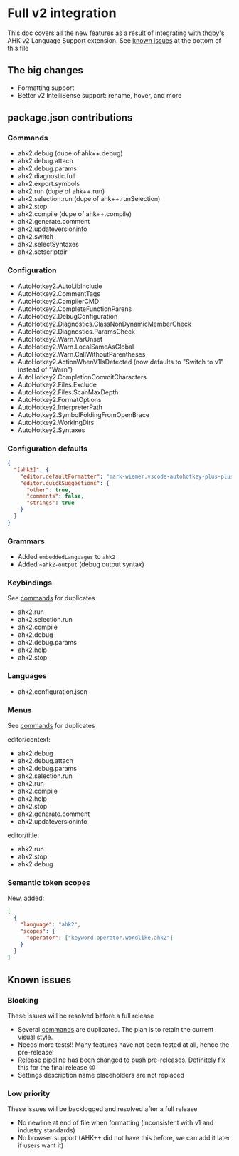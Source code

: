 # Full v2 integration

This doc covers all the new features as a result of integrating with thqby's AHK v2 Language Support extension. See [known issues](#known-issues) at the bottom of this file

## The big changes

- Formatting support
- Better v2 IntelliSense support: rename, hover, and more

## package.json contributions

### Commands

- ahk2.debug (dupe of ahk++.debug)
- ahk2.debug.attach
- ahk2.debug.params
- ahk2.diagnostic.full
- ahk2.export.symbols
- ahk2.run (dupe of ahk++.run)
- ahk2.selection.run (dupe of ahk++.runSelection)
- ahk2.stop
- ahk2.compile (dupe of ahk++.compile)
- ahk2.generate.comment
- ahk2.updateversioninfo
- ahk2.switch
- ahk2.selectSyntaxes
- ahk2.setscriptdir

### Configuration

- AutoHotkey2.AutoLibInclude
- AutoHotkey2.CommentTags
- AutoHotkey2.CompilerCMD
- AutoHotkey2.CompleteFunctionParens
- AutoHotkey2.DebugConfiguration
- AutoHotkey2.Diagnostics.ClassNonDynamicMemberCheck
- AutoHotkey2.Diagnostics.ParamsCheck
- AutoHotkey2.Warn.VarUnset
- AutoHotkey2.Warn.LocalSameAsGlobal
- AutoHotkey2.Warn.CallWithoutParentheses
- AutoHotkey2.ActionWhenV1IsDetected (now defaults to "Switch to v1" instead of "Warn")
- AutoHotkey2.CompletionCommitCharacters
- AutoHotkey2.Files.Exclude
- AutoHotkey2.Files.ScanMaxDepth
- AutoHotkey2.FormatOptions
- AutoHotkey2.InterpreterPath
- AutoHotkey2.SymbolFoldingFromOpenBrace
- AutoHotkey2.WorkingDirs
- AutoHotkey2.Syntaxes

### Configuration defaults

```json
{
  "[ahk2]": {
    "editor.defaultFormatter": "mark-wiemer.vscode-autohotkey-plus-plus",
    "editor.quickSuggestions": {
      "other": true,
      "comments": false,
      "strings": true
    }
  }
}
```

### Grammars

- Added `embeddedLanguages` to `ahk2`
- Added `~ahk2-output` (debug output syntax)

### Keybindings

See [commands](#commands) for duplicates

- ahk2.run
- ahk2.selection.run
- ahk2.compile
- ahk2.debug
- ahk2.debug.params
- ahk2.help
- ahk2.stop

### Languages

- ahk2.configuration.json

### Menus

See [commands](#commands) for duplicates

editor/context:

- ahk2.debug
- ahk2.debug.attach
- ahk2.debug.params
- ahk2.selection.run
- ahk2.run
- ahk2.compile
- ahk2.help
- ahk2.stop
- ahk2.generate.comment
- ahk2.updateversioninfo

editor/title:

- ahk2.run
- ahk2.stop
- ahk2.debug

### Semantic token scopes

New, added:

```json
[
  {
    "language": "ahk2",
    "scopes": {
      "operator": ["keyword.operator.wordlike.ahk2"]
    }
  }
]
```

## Known issues

### Blocking

These issues will be resolved before a full release

- Several [commands](#commands) are duplicated. The plan is to retain the current visual style.
- Needs more tests!! Many features have not been tested at all, hence the pre-release!
- [Release pipeline](../.github/workflows/deploy.yml) has been changed to push pre-releases. Definitely fix this for the final release 😉
- Settings description name placeholders are not replaced

### Low priority

These issues will be backlogged and resolved after a full release

- No newline at end of file when formatting (inconsistent with v1 and industry standards)
- No browser support (AHK++ did not have this before, we can add it later if users want it)
